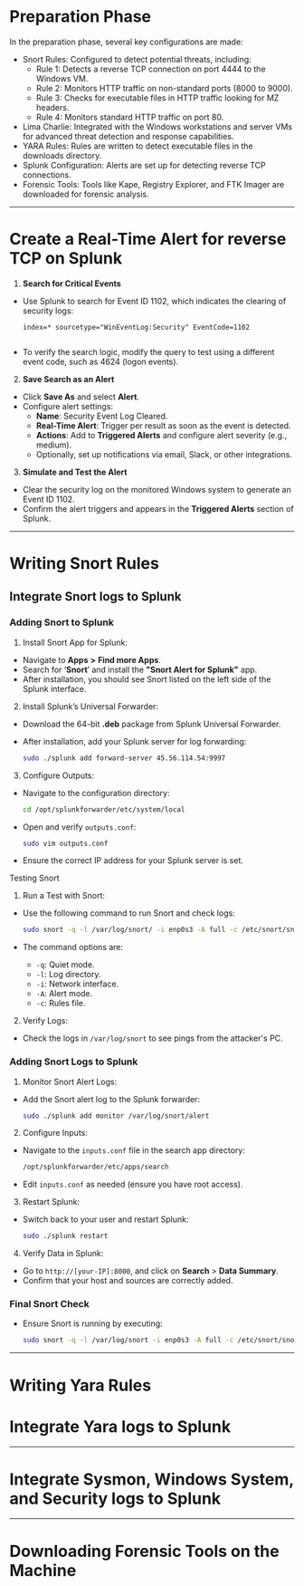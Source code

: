 # Preparation Phase

In the preparation phase, several key configurations are made:
- Snort Rules: Configured to detect potential threats, including:
  - Rule 1: Detects a reverse TCP connection on port 4444 to the Windows VM.
  - Rule 2: Monitors HTTP traffic on non-standard ports (8000 to 9000).
  - Rule 3: Checks for executable files in HTTP traffic looking for MZ headers.
  - Rule 4: Monitors standard HTTP traffic on port 80.
- Lima Charlie: Integrated with the Windows workstations and server VMs for advanced threat detection and response capabilities.
- YARA Rules: Rules are written to detect executable files in the downloads directory.
- Splunk Configuration: Alerts are set up for detecting reverse TCP connections.
- Forensic Tools: Tools like Kape, Registry Explorer, and FTK Imager are downloaded for forensic analysis.

---

# Create a Real-Time Alert for reverse TCP on Splunk
1. **Search for Critical Events**
- Use Splunk to search for Event ID 1102, which indicates the clearing of security logs:

  ```spl
  index=* sourcetype="WinEventLog:Security" EventCode=1102
	
- To verify the search logic, modify the query to test using a different event code, such as 4624 (logon events).
2. **Save Search as an Alert**
- Click **Save As** and select **Alert**.
- Configure alert settings:
	- **Name**: Security Event Log Cleared.
	- **Real-Time Alert**: Trigger per result as soon as the event is detected.
	- **Actions**: Add to **Triggered Alerts** and configure alert severity (e.g., medium).
	- Optionally, set up notifications via email, Slack, or other integrations.
3. **Simulate and Test the Alert**
- Clear the security log on the monitored Windows system to generate an Event ID 1102.
- Confirm the alert triggers and appears in the **Triggered Alerts** section of Splunk.

---

# Writing Snort Rules

## Integrate Snort logs to Splunk
### Adding Snort to Splunk
1. Install Snort App for Splunk:
- Navigate to **Apps** **>** **Find more Apps**.
- Search for ‘**Snort**’ and install the **"Snort Alert for Splunk"** app.
- After installation, you should see Snort listed on the left side of the Splunk interface.

2. Install Splunk’s Universal Forwarder:
- Download the 64-bit **.deb** package from Splunk Universal Forwarder.
- After installation, add your Splunk server for log forwarding:

	```bash
	sudo ./splunk add forward-server 45.56.114.54:9997

3. Configure Outputs:
- Navigate to the configuration directory:

	```bash
	cd /opt/splunkforwarder/etc/system/local


 - Open and verify `outputs.conf`:

	```bash
	sudo vim outputs.conf

- Ensure the correct IP address for your Splunk server is set.


Testing Snort
1. Run a Test with Snort:
- Use the following command to run Snort and check logs:

	```bash
	sudo snort -q -l /var/log/snort/ -i enp0s3 -A full -c /etc/snort/snort.conf


- The command options are:
	- `-q`: Quiet mode.
	- `-l`: Log directory.
	- `-i`: Network interface.
	- `-A`: Alert mode.
	- `-c`: Rules file.


2. Verify Logs:
- Check the logs in `/var/log/snort` to see pings from the attacker's PC.


### Adding Snort Logs to Splunk
1. Monitor Snort Alert Logs:
- Add the Snort alert log to the Splunk forwarder:

	```bash
	sudo ./splunk add monitor /var/log/snort/alert

2. Configure Inputs:
- Navigate to the `inputs.conf` file in the search app directory:

	```bash
	/opt/splunkforwarder/etc/apps/search


- Edit `inputs.conf` as needed (ensure you have root access).

3. Restart Splunk:
- Switch back to your user and restart Splunk:

	```bash
	sudo ./splunk restart

4. Verify Data in Splunk:
- Go to `http://[your-IP]:8000`, and click on **Search** > **Data Summary**.
- Confirm that your host and sources are correctly added.

### Final Snort Check
- Ensure Snort is running by executing:

	```bash
	sudo snort -q -l /var/log/snort -i enp0s3 -A full -c /etc/snort/snort.conf

---

# Writing Yara Rules

# Integrate Yara logs to Splunk

---

# Integrate Sysmon, Windows System, and Security logs to Splunk


---

# Downloading Forensic Tools on the Machine
